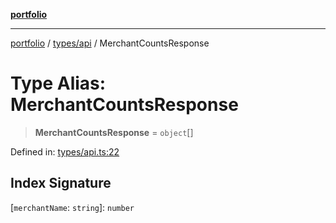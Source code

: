 [**portfolio**](../../../README.md)

***

[portfolio](../../../modules.md) / [types/api](../README.md) / MerchantCountsResponse

# Type Alias: MerchantCountsResponse

> **MerchantCountsResponse** = `object`[]

Defined in: [types/api.ts:22](https://github.com/tnorlund/Portfolio/blob/42d9ef2306ee57615ebfeac87de896e800e148e2/portfolio/types/api.ts#L22)

## Index Signature

\[`merchantName`: `string`\]: `number`

